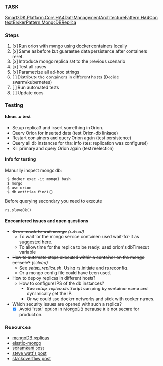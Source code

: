 ### TASK
 [SmartSDK.Platform.Core.HA4DataManagementArchitecturePattern.HA4ContextBrokerPattern.MongoDBReplica](https://jira.fiware.org/browse/SMAR-6)

### Steps

 1. [x] Run orion with mongo using docker containers locally
 2. [x] Same as before but guarantee data persistence after containers reset.
 3. [x] Introduce mongo replica set to the previous scenario
 4. [x] Test all cases
 5. [x] Parametrize all ad-hoc strings
 6. [ ] Distribute the containers in different hosts (Decide swarm/kubernetes)
 7. [ ] Run automated tests
 8. [ ] Update docs

### Testing

#### Ideas to test
- Setup replica3 and insert something in Orion.
- Query Orion for inserted data (test Orion-db linkage)
- Restart containers and query Orion again (test persistence)
- Query all db instances for that info (test replication was configured)
- Kill primary and query Orion again (test reelection)

#### Info for testing
 Manually inspect mongo db:

     $ docker exec -it mongo1 bash
     $ mongo
     $ use orion
     $ db.entities.find({})
Before querying secondary you need to execute

    rs.slaveOk()

#### Encountered issues and open questions
  - ~~Orion needs to wait mongo~~ _(solved)_
    - To wait for the mongo service container: used wait-for-it as suggested [here](https://docs.docker.com/compose/startup-order/).
    - To allow time for the replica to be ready: used orion's dbTimeout variable.
  - ~~How to automate steps executed within a container on the mongo console?~~ _(solved)_
     - See _setup_replica.sh_. Using rs.initiate and rs.reconfig.
     - Or a mongo config file could have been used.
  - How to deploy replicas in different hosts?
      - How to configure IPS of the db instances?
         - See *setup_repica.sh*. Script can ping by container name and dynamically get the IP.
         - Or we could use docker networks and stick with docker names.
  - Which security issues are opened with such a replica?
    - [x] Avoid "rest" option in MongoDB because it is not secure for production.

### Resources
   - [mongoDB replicas](https://docs.mongodb.com/manual/replication/)
   - [elastic-mongo](https://github.com/soldotno/elastic-mongo)
   - [sohamkani post](http://www.sohamkamani.com/blog/2016/06/30/docker-mongo-replica-set/)
   - [steve watt's post]( http://www.emergingafrican.com/2016/02/deploying-mongodb-replica-sets-with.html)
   - [stackoverflow post](http://stackoverflow.com/questions/27187591/deploy-mongodb-replicaset-servers-with-docker-on-different-physical-servers)

